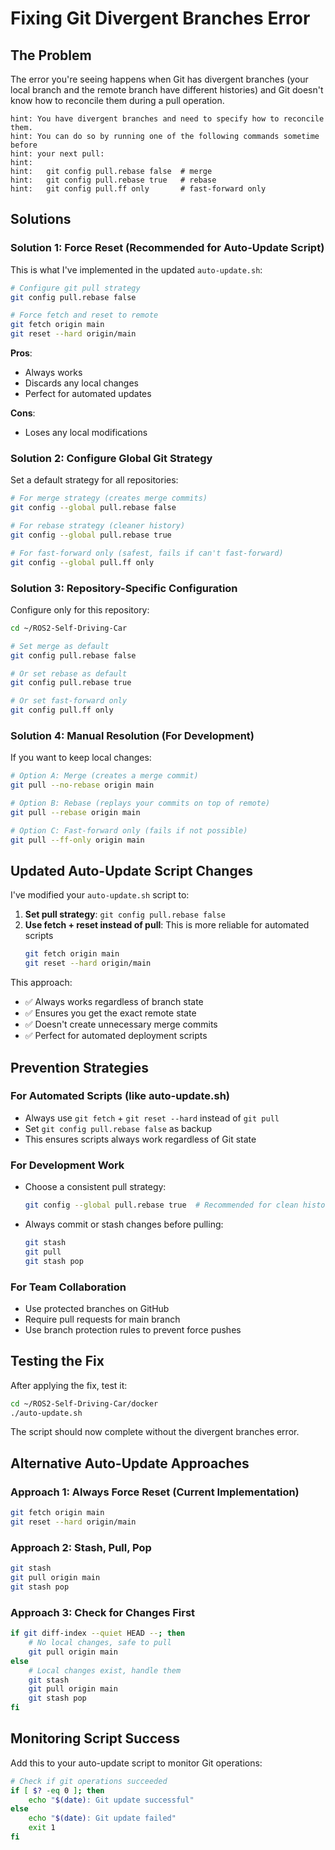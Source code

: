 # Fixing Git Divergent Branches Error

## The Problem

The error you're seeing happens when Git has divergent branches (your local branch and the remote branch have different histories) and Git doesn't know how to reconcile them during a pull operation.

```
hint: You have divergent branches and need to specify how to reconcile them.
hint: You can do so by running one of the following commands sometime before
hint: your next pull:
hint:
hint:   git config pull.rebase false  # merge
hint:   git config pull.rebase true   # rebase
hint:   git config pull.ff only       # fast-forward only
```

## Solutions

### Solution 1: Force Reset (Recommended for Auto-Update Script)

This is what I've implemented in the updated `auto-update.sh`:

```bash
# Configure git pull strategy
git config pull.rebase false

# Force fetch and reset to remote
git fetch origin main
git reset --hard origin/main
```

**Pros**:

- Always works
- Discards any local changes
- Perfect for automated updates

**Cons**:

- Loses any local modifications

### Solution 2: Configure Global Git Strategy

Set a default strategy for all repositories:

```bash
# For merge strategy (creates merge commits)
git config --global pull.rebase false

# For rebase strategy (cleaner history)
git config --global pull.rebase true

# For fast-forward only (safest, fails if can't fast-forward)
git config --global pull.ff only
```

### Solution 3: Repository-Specific Configuration

Configure only for this repository:

```bash
cd ~/ROS2-Self-Driving-Car

# Set merge as default
git config pull.rebase false

# Or set rebase as default
git config pull.rebase true

# Or set fast-forward only
git config pull.ff only
```

### Solution 4: Manual Resolution (For Development)

If you want to keep local changes:

```bash
# Option A: Merge (creates a merge commit)
git pull --no-rebase origin main

# Option B: Rebase (replays your commits on top of remote)
git pull --rebase origin main

# Option C: Fast-forward only (fails if not possible)
git pull --ff-only origin main
```

## Updated Auto-Update Script Changes

I've modified your `auto-update.sh` script to:

1. **Set pull strategy**: `git config pull.rebase false`
2. **Use fetch + reset instead of pull**: This is more reliable for automated scripts
   ```bash
   git fetch origin main
   git reset --hard origin/main
   ```

This approach:

- ✅ Always works regardless of branch state
- ✅ Ensures you get the exact remote state
- ✅ Doesn't create unnecessary merge commits
- ✅ Perfect for automated deployment scripts

## Prevention Strategies

### For Automated Scripts (like auto-update.sh)

- Always use `git fetch` + `git reset --hard` instead of `git pull`
- Set `git config pull.rebase false` as backup
- This ensures scripts always work regardless of Git state

### For Development Work

- Choose a consistent pull strategy:
  ```bash
  git config --global pull.rebase true  # Recommended for clean history
  ```
- Always commit or stash changes before pulling:
  ```bash
  git stash
  git pull
  git stash pop
  ```

### For Team Collaboration

- Use protected branches on GitHub
- Require pull requests for main branch
- Use branch protection rules to prevent force pushes

## Testing the Fix

After applying the fix, test it:

```bash
cd ~/ROS2-Self-Driving-Car/docker
./auto-update.sh
```

The script should now complete without the divergent branches error.

## Alternative Auto-Update Approaches

### Approach 1: Always Force Reset (Current Implementation)

```bash
git fetch origin main
git reset --hard origin/main
```

### Approach 2: Stash, Pull, Pop

```bash
git stash
git pull origin main
git stash pop
```

### Approach 3: Check for Changes First

```bash
if git diff-index --quiet HEAD --; then
    # No local changes, safe to pull
    git pull origin main
else
    # Local changes exist, handle them
    git stash
    git pull origin main
    git stash pop
fi
```

## Monitoring Script Success

Add this to your auto-update script to monitor Git operations:

```bash
# Check if git operations succeeded
if [ $? -eq 0 ]; then
    echo "$(date): Git update successful"
else
    echo "$(date): Git update failed"
    exit 1
fi
```
